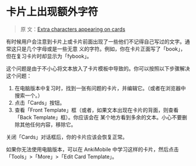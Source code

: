 # 卡片上出现额外字符

> 原
> 文：[Extra characters appearing on cards](https://faqs.ankiweb.net/extra-characters-appearing-on-cards.html)

有时候用户会注意到卡片上或卡片前面出现了一些他们不记得自己写过的文字。通常这只是几个字母或是一些无意
义的字符。例如，你在卡片正面写了「book」，但在复习卡片时却显示为「fybook」。

这个问题是由于不小心将文本放入了卡片模板中导致的。你可以按照以下步骤解决这个问题：

1. 在电脑版本中复习时，找到一张有问题的卡片，并编辑它。（或者在浏览器中搜索一个。）
2. 点击「Cards」按钮。
3. 查看「Front Template」框（或者，如果文本出现在卡片的背面，则查看「Back Template」框）。你应该会在
   某个地方看到多余的文本。小心不要删除其他任何内容，移除它。

关闭「Cards」对话框后，你的卡片应该会恢复正常。

如果你无法使用电脑版本，可以在 AnkiMobile 中学习这样的卡片，然后点击「Tools」>「More」>「Edit Card
Template」。
